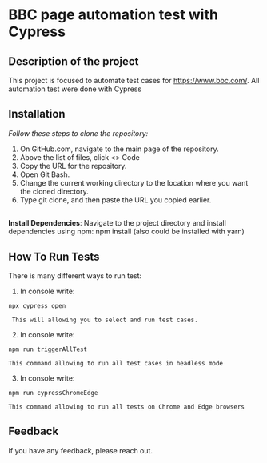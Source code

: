 
# BBC page automation test with Cypress 

## Description of the project
This project is focused to automate test cases for https://www.bbc.com/. All automation test were done with Cypress 

## Installation

*Follow these steps to clone the repository:*

1. On GitHub.com, navigate to the main page of the repository.
2. Above the list of files, click <> Code
3. Copy the URL for the repository.
4. Open Git Bash.
5. Change the current working directory to the location where you want the cloned directory.
6. Type git clone, and then paste the URL you copied earlier.
##

**Install Dependencies**: Navigate to the project directory and install dependencies using npm: npm install (also could be installed with yarn)


## How To Run Tests

There is many different ways to run test: 
1. In console write: 
```
npx cypress open
``` 
     This will allowing you to select and run test cases.
2. In console write: 
```
npm run triggerAllTest
```
    This command allowing to run all test cases in headless mode
3. In console write: 
```
npm run cypressChromeEdge 
```
    This command allowing to run all tests on Chrome and Edge browsers



## Feedback

If you have any feedback, please reach out.
